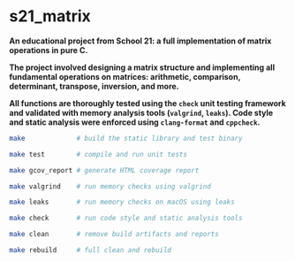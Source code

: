 # s21_matrix

**An educational project from School 21: a full implementation of matrix operations in pure C.**

**The project involved designing a matrix structure and implementing all fundamental operations on matrices: arithmetic, comparison, determinant, transpose, inversion, and more.**

**All functions are thoroughly tested using the `check` unit testing framework and validated with memory analysis tools (`valgrind`, `leaks`). Code style and static analysis were enforced using `clang-format` and `cppcheck`.**

```bash
make             # build the static library and test binary

make test        # compile and run unit tests

make gcov_report # generate HTML coverage report

make valgrind    # run memory checks using valgrind

make leaks       # run memory checks on macOS using leaks

make check       # run code style and static analysis tools

make clean       # remove build artifacts and reports

make rebuild     # full clean and rebuild
```